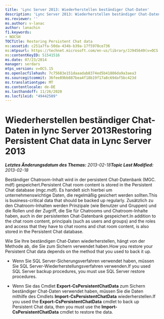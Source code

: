 ```yaml
---
title: 'Lync Server 2013: Wiederherstellen beständiger Chat-Daten'
description: 'Lync Server 2013: Wiederherstellen beständiger Chat-Daten'
ms.reviewer: ''
ms.author: v-lanac
author: lanachin
f1.keywords:
- NOCSH
TOCTitle: Restoring Persistent Chat data
ms:assetid: c251a7fa-50da-434b-b39a-17f5978ce736
ms:mtpsurl: https://technet.microsoft.com/en-us/library/JJ945649(v=OCS.15)
ms:contentKeyID: 51541516
ms.date: 07/23/2014
manager: serdars
mtps_version: v=OCS.15
ms.openlocfilehash: 7c75683e151daaadab8374ed5b41886da9a3aea3
ms.sourcegitcommit: 36fee89bb887bea4f18b19f17a8c69daf5bc423d
ms.translationtype: MT
ms.contentlocale: de-DE
ms.lasthandoff: 11/26/2020
ms.locfileid: "49442509"
---
```

# <a name="restoring-persistent-chat-data-in-lync-server-2013"></a><span data-ttu-id="58ad7-103">Wiederherstellen beständiger Chat-Daten in lync Server 2013</span><span class="sxs-lookup"><span data-stu-id="58ad7-103">Restoring Persistent Chat data in Lync Server 2013</span></span>

<div data-xmlns="http://www.w3.org/1999/xhtml">

<div class="topic" data-xmlns="http://www.w3.org/1999/xhtml" data-msxsl="urn:schemas-microsoft-com:xslt" data-cs="https://msdn.microsoft.com/">

<div data-asp="https://msdn2.microsoft.com/asp">



</div>

<div id="mainSection">

<div id="mainBody"><span data-ttu-id="58ad7-104">

<span> </span></span><span class="sxs-lookup"><span data-stu-id="58ad7-104">

<span> </span></span></span>

<span data-ttu-id="58ad7-105">_**Letztes Änderungsdatum des Themas:** 2013-02-18_</span><span class="sxs-lookup"><span data-stu-id="58ad7-105">_**Topic Last Modified:** 2013-02-18_</span></span>

<span data-ttu-id="58ad7-106">Beständiger Chatroom-Inhalt wird in der persistent Chat-Datenbank (MGC. mdf) gespeichert.</span><span class="sxs-lookup"><span data-stu-id="58ad7-106">Persistent Chat room content is stored in the Persistent Chat database (mgc.mdf).</span></span> <span data-ttu-id="58ad7-107">Es handelt sich hierbei um unternehmenswichtige Daten, die regelmäßig gesichert werden sollten.</span><span class="sxs-lookup"><span data-stu-id="58ad7-107">This is business-critical data that should be backed up regularly.</span></span> <span data-ttu-id="58ad7-108">Zusätzlich zu den Chatroom-Inhalten werden Prinzipale (wie Benutzer und Gruppen) und die Rollen und der Zugriff, die Sie für Chatrooms und Chatroom-Inhalte haben, auch in der persistenten Chat-Datenbank gespeichert.</span><span class="sxs-lookup"><span data-stu-id="58ad7-108">In addition to the chat room content, principals (such as users and groups) and the roles and access that they have to chat rooms and chat room content, is also stored in the Persistent Chat database.</span></span>

<span data-ttu-id="58ad7-109">Wie Sie Ihre beständigen Chat-Daten wiederherstellen, hängt von der Methode ab, die Sie zum Sichern verwendet haben.</span><span class="sxs-lookup"><span data-stu-id="58ad7-109">How you restore your Persistent Chat data depends on the method that you used to back it up.</span></span>

  - <span data-ttu-id="58ad7-110">Wenn Sie SQL Server-Sicherungsverfahren verwendet haben, müssen Sie SQL Server-Wiederherstellungsverfahren verwenden.</span><span class="sxs-lookup"><span data-stu-id="58ad7-110">If you used SQL Server backup procedures, you must use SQL Server restore procedures.</span></span>

  - <span data-ttu-id="58ad7-111">Wenn Sie das Cmdlet **Export-CsPersistentChatData** zum Sichern beständiger Chat-Daten verwendet haben, müssen Sie die Daten mithilfe des Cmdlets **Import-CsPersistentChatData** wiederherstellen.</span><span class="sxs-lookup"><span data-stu-id="58ad7-111">If you used the **Export-CsPersistentChatData** cmdlet to back up Persistent Chat data, then you must use the **Import-CsPersistentChatData** cmdlet to restore the data.</span></span>

<span data-ttu-id="58ad7-112"></div>

<span> </span>

</div>

</div>

</span><span class="sxs-lookup"><span data-stu-id="58ad7-112"></div>

<span> </span>

</div>

</div>

</span></span></div>

